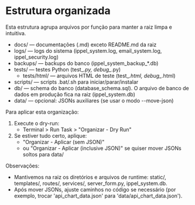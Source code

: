 # Estrutura organizada

Esta estrutura agrupa arquivos por função para manter a raiz limpa e intuitiva.

- docs/ — documentações (.md) exceto README.md da raiz
- logs/ — logs do sistema (ippel_system.log, email_system.log, ippel_security.log)
- backups/ — backups do banco (ippel_system_backup_*.db)
- tests/ — testes Python (test_*.py, debug_*.py)
  - tests/html/ — arquivos HTML de teste (test_*.html, debug_*.html)
- scripts/ — scripts .bat/.sh para iniciar/parar/instalar
- db/ — schema do banco (database_schema.sql). O arquivo de banco de dados em produção fica na raiz (ippel_system.db)
- data/ — opcional: JSONs auxiliares (se usar o modo --move-json)

Para aplicar esta organização:

1. Execute o dry-run:
   - Terminal > Run Task > "Organizar - Dry Run"
2. Se estiver tudo certo, aplique:
   - "Organizar - Aplicar (sem JSON)"
   - ou "Organizar - Aplicar (inclusive JSON)" se quiser mover JSONs soltos para data/

Observações:
- Mantivemos na raiz os diretórios e arquivos de runtime: static/, templates/, routes/, services/, server_form.py, ippel_system.db.
- Após mover JSONs, ajuste caminhos no código se necessário (por exemplo, trocar 'api_chart_data.json' para 'data/api_chart_data.json').
